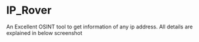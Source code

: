 # IP_Rover
An Excellent OSINT tool to get information of any ip address. All details are explained in below screenshot
